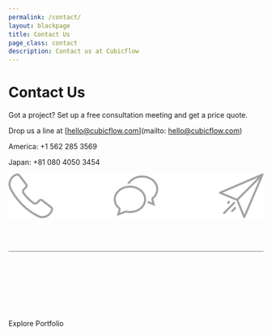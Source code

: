 ```yaml
---
permalink: /contact/
layout: blackpage
title: Contact Us
page_class: contact
description: Contact us at Cubicflow
---
```



# Contact Us

Got a project? Set up a free consultation meeting and get a price quote.

Drop us a line at [hello@cubicflow.com](mailto: hello@cubicflow.com)

America: +1 562 285 3569

Japan: +81 080 4050 3454

<img src="/assets/img/calltoaction-icon.svg">

<br><br>

<div style="border-bottom: 1px solid #737A7E;"></div>

<br><br>

<div style="color: #ffffff; margin-bottom: 20px;">Our team works with a wide variety of development technologies, with something suitable for almost every use case. Check out our case studies or visit our blog to read about some of our favorites.</div>

<div class="button">Explore Portfolio</div>
